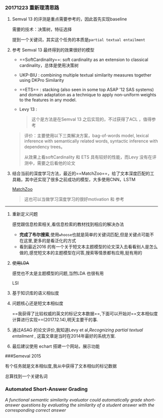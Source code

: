 ### 20171223 重新理清思路

1. Semval 13 的评测是重点需要参考的，因此首先实现baseline

   需要的技术：决策树，特征选择

   提到一个关键词，其实这个任务的本质是`partial textual entailment`

2. 参考 Semval 13 最终得到的效果很好的模型

   - ==SoftCardinality==:   soft cardinality as an extension to classical cardinality，总体是使用决策树

   - UKP-BIU : combining multiple textual similarity measures together using DKPro Similarity

   - ==ETS== : stacking (also seen in some top ASAP ’12 SAS systems) and domain adaptation as a technique to apply non-uniform weights to the features in any model.

   - Levy 13 : 

     > 这个是方法是在Semval 13 之后实现的，不过获得了ACL ，值得参考

   > 评价：主要使用以下三类解决方案，bag-of-words model, lexical inference with semantically related words, syntactic inference with dependency trees。
   >
   > 从效果上看softCardinality  和 ETS 具有较好的性能，而Levy 没有在评测中，需要之后看他的论文

3. 结合当前的深度学习方法，最近的==MatchZoo==，给了文本深度匹配的工具箱，其中还实现了很多之前成功的模型，大多使用CNN，LSTM

   [MatchZoo](https://github.com/faneshion/MatchZoo)

   > 这也可以当做学习深度学习的很好motivation 和 参考

***

1. 重新定义问题

   感觉跟信息检索相关,看信息检索的教材找到相应的解决办法

   - **完成了布尔搜索**,使用`whoose`也就是简单的关键词匹配,但是关键点可能不在这里,更多的是看泛化的方式
   - 看到最近2016 的有一个关于短文本主题模型的论文深入去看看别人是怎么做的,感觉短文本的主题模型在问答,搜索等情景都有应用,挺有用的

2. ~~使用LDA~~

   感觉也不太是主题模型的问题,当然LDA 也很有用

   LSI

3. 基于知识库的语义相似度

4. 问题核心还是短文本相似度

   ==我获得了比较权威的英文的标记文本数据==,下面可以开始对==文本相似度计算进行实现==(2017.12.14),明天主要干的事.

5. 通过ASAG 的论文评价,我知道Levy et al,*Recognizing partial textual entailment* , 这篇文章是当时在2014年最好的系统方案.

6. 最后建议使用 echart 搭建一个网站，展示功能



###Semeval 2015 

有个任务就是文本相似度,我从中获得了文本相似的标记数据

总算找到一个关键名词

### Automated Short-Answer Grading

*A functional semantic similarity evaluator could automatically grade short-answer questions by evaluating the similarity of a student answer with the corresponding correct answer*







